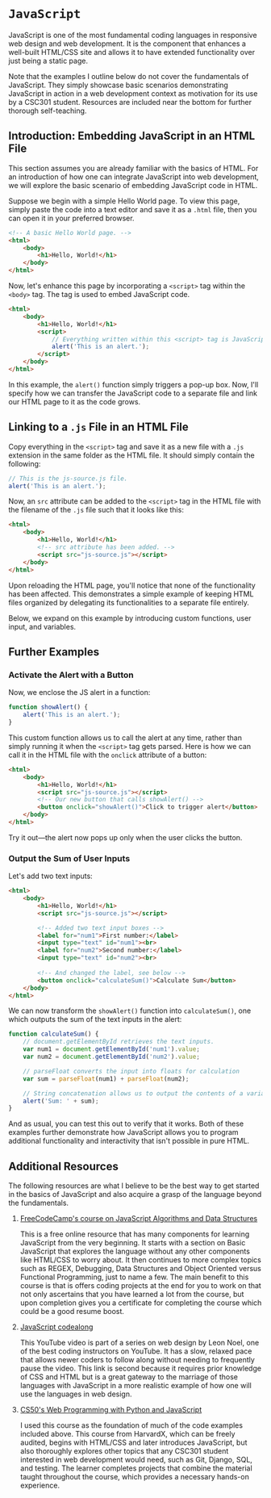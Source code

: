 # `JavaScript`

JavaScript is one of the most fundamental coding languages in responsive web design and web development. It is the component that enhances a well-built HTML/CSS site and allows it to have extended functionality over just being a static page.

Note that the examples I outline below do not cover the fundamentals of JavaScript. They simply showcase basic scenarios demonstrating JavaScript in action in a web development context as motivation for its use by a CSC301 student. Resources are included near the bottom for further thorough self-teaching.

## Introduction: Embedding JavaScript in an HTML File

This section assumes you are already familiar with the basics of HTML. For an introduction of how one can integrate JavaScript into web development, we will explore the basic scenario of embedding JavaScript code in HTML.

Suppose we begin with a simple Hello World page. To view this page, simply paste the code into a text editor and save it as a `.html` file, then you can open it in your preferred browser.

```html
<!-- A basic Hello World page. -->
<html>
    <body>
        <h1>Hello, World!</h1>
    </body>
</html>
```

Now, let's enhance this page by incorporating a `<script>` tag within the `<body>` tag. The tag is used to embed JavaScript code.

```html
<html>
    <body>
        <h1>Hello, World!</h1>
        <script>
            // Everything written within this <script> tag is JavaScript code.
            alert('This is an alert.');
        </script>
    </body>
</html>
```

In this example, the `alert()` function simply triggers a pop-up box. Now, I'll specify how we can transfer the JavaScript code to a separate file and link our HTML page to it as the code grows.

## Linking to a `.js` File in an HTML File

Copy everything in the `<script>` tag and save it as a new file with a `.js` extension in the same folder as the HTML file. It should simply contain the following:

```js
// This is the js-source.js file.
alert('This is an alert.');
```

Now, an `src` attribute can be added to the `<script>` tag in the HTML file with the filename of the `.js` file such that it looks like this:

```html
<html>
    <body>
        <h1>Hello, World!</h1>
        <!-- src attribute has been added. -->
        <script src="js-source.js"></script>
    </body>
</html>
```

Upon reloading the HTML page, you'll notice that none of the functionality has been affected. This demonstrates a simple example of keeping HTML files organized by delegating its functionalities to a separate file entirely.

Below, we expand on this example by introducing custom functions, user input, and variables.

## Further Examples

### Activate the Alert with a Button
Now, we enclose the JS alert in a function:

```js
function showAlert() {
    alert('This is an alert.');
}
```

This custom function allows us to call the alert at any time, rather than simply running it when the `<script>` tag gets parsed. Here is how we can call it in the HTML file with the `onclick` attribute of a button:

```html
<html>
    <body>
        <h1>Hello, World!</h1>
        <script src="js-source.js"></script>
        <!-- Our new button that calls showAlert() -->
        <button onclick="showAlert()">Click to trigger alert</button>
    </body>
</html>
```

Try it out&mdash;the alert now pops up only when the user clicks the button.

### Output the Sum of User Inputs

Let's add two text inputs:

```html
<html>
    <body>
        <h1>Hello, World!</h1>
        <script src="js-source.js"></script>

        <!-- Added two text input boxes -->
        <label for="num1">First number:</label>
        <input type="text" id="num1"><br>
        <label for="num2">Second number:</label>
        <input type="text" id="num2"><br>
        
        <!-- And changed the label, see below -->
        <button onclick="calculateSum()">Calculate Sum</button>
    </body>
</html>
```

We can now transform the `showAlert()` function into `calculateSum()`, one which outputs the sum of the text inputs in the alert:

```js
function calculateSum() {
    // document.getElementById retrieves the text inputs.
    var num1 = document.getElementById('num1').value;
    var num2 = document.getElementById('num2').value;

    // parseFloat converts the input into floats for calculation
    var sum = parseFloat(num1) + parseFloat(num2);

    // String concatenation allows us to output the contents of a variable
    alert('Sum: ' + sum);
}
```

And as usual, you can test this out to verify that it works. Both of these examples further demonstrate how JavaScript allows you to program additional functionality and interactivity that isn't possible in pure HTML.

## Additional Resources

The following resources are what I believe to be the best way to get started in the basics of JavaScript and also acquire a grasp of the language beyond the fundamentals.
1. [FreeCodeCamp's course on JavaScript Algorithms and Data Structures](https://www.freecodecamp.org/learn/javascript-algorithms-and-data-structures/) 
    
    This is a free online resource that has many components for learning JavaScript from the very beginning. It starts with a section on Basic JavaScript that explores the language without any other components like HTML/CSS to worry about. It then continues to more complex topics such as REGEX, Debugging, Data Structures and Object Oriented versus Functional Programming, just to name a few. The main benefit to this course is that is offers coding projects at the end for you to work on that not only ascertains that you have learned a lot from the course, but upon completion gives you a certificate for completing the course which could be a good resume boost.
2. [JavaScript codealong](https://youtu.be/M6etynV-IMo) 

    This YouTube video is part of a series on web design by Leon Noel, one of the best coding instructors on YouTube. It has a slow, relaxed pace that allows newer coders to follow along without needing to frequently pause the video. This link is second because it requires prior knowledge of CSS and HTML but is a great gateway to the marriage of those languages with JavaScript in a more realistic example of how one will use the languages in web design.
3. [CS50's Web Programming with Python and JavaScript](https://cs50.harvard.edu/web/2020/weeks/)

    I used this course as the foundation of much of the code examples included above. This course from HarvardX, which can be freely audited, begins with HTML/CSS and later introduces JavaScript, but also thoroughly explores other topics that any CSC301 student interested in web development would need, such as Git, Django, SQL, and testing. The learner completes projects that combine the material taught throughout the course, which provides a necessary hands-on experience.
